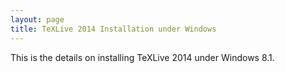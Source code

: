 ```yaml
---
layout: page
title: TeXLive 2014 Installation under Windows
---
```


This is the details on installing TeXLive 2014 under Windows 8.1.
